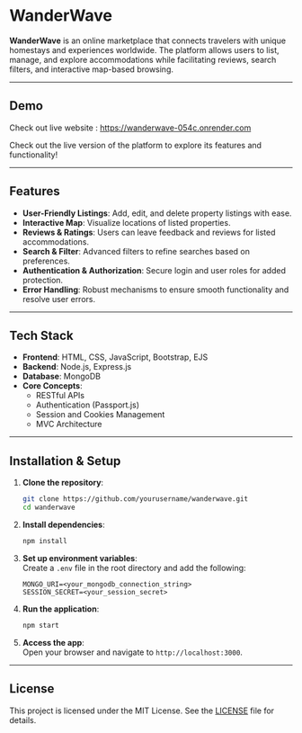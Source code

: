 # WanderWave  

**WanderWave** is an online marketplace that connects travelers with unique homestays and experiences worldwide. The platform allows users to list, manage, and explore accommodations while facilitating reviews, search filters, and interactive map-based browsing.

---
## Demo
Check out live website :  https://wanderwave-054c.onrender.com

Check out the live version of the platform to explore its features and functionality!

---

## Features  

- **User-Friendly Listings**: Add, edit, and delete property listings with ease.  
- **Interactive Map**: Visualize locations of listed properties.  
- **Reviews & Ratings**: Users can leave feedback and reviews for listed accommodations.  
- **Search & Filter**: Advanced filters to refine searches based on preferences.  
- **Authentication & Authorization**: Secure login and user roles for added protection.  
- **Error Handling**: Robust mechanisms to ensure smooth functionality and resolve user errors.  

---

## Tech Stack  

- **Frontend**: HTML, CSS, JavaScript, Bootstrap, EJS  
- **Backend**: Node.js, Express.js  
- **Database**: MongoDB  
- **Core Concepts**:  
  - RESTful APIs  
  - Authentication (Passport.js)  
  - Session and Cookies Management  
  - MVC Architecture  

---

## Installation & Setup  

1. **Clone the repository**:  
   ```bash
   git clone https://github.com/yourusername/wanderwave.git
   cd wanderwave
   ```

2. **Install dependencies**:  
   ```bash
   npm install
   ```

3. **Set up environment variables**:  
   Create a `.env` file in the root directory and add the following:  
   ```
   MONGO_URI=<your_mongodb_connection_string>
   SESSION_SECRET=<your_session_secret>
   ```

4. **Run the application**:  
   ```bash
   npm start
   ```

5. **Access the app**:  
   Open your browser and navigate to `http://localhost:3000`.

---

## License  

This project is licensed under the MIT License. See the [LICENSE](LICENSE) file for details.  


